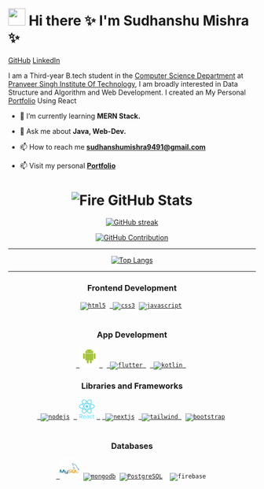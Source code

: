 # <img src="https://raw.githubusercontent.com/MartinHeinz/MartinHeinz/master/wave.gif" width="35" height="35" > Hi there ✨   I'm Sudhanshu Mishra ✨

[GitHub](https://github.com/Sudhanshu9491)
[LinkedIn](https://linkedin.com/in/Sudhanshu9491)

I am a Third-year B.tech student in the <a href='https://www.psit.ac.in/academics/eb/computer-science-and-engineering' target="_blank">Computer Science Department</a> at
 <a href='https://www.psit.ac.in/' target="_blank">Pranveer Singh Institute Of Technology</a>, I am broadly
 interested in Data Structure and Algorithm and Web Development. I created an My Personal<a href="https://sudhanshu9491.vercel.app/" target="_blank" alt="website"> Portfolio</a> Using React
 <br>


- 🌱 I’m currently learning **MERN Stack.**


- 💬 Ask me about **Java, Web-Dev.**

- 📫 How to reach me **sudhanshumishra9491@gmail.com**

- 📫 Visit my personal **[Portfolio](https://sudhanshu9491.vercel.app/)**

<div>
   <div align="center">

# <img src="https://user-images.githubusercontent.com/74038190/216122041-518ac897-8d92-4c6b-9b3f-ca01dcaf38ee.png" alt="Fire" width="40"  onclick="return false;" /> GitHub Stats


<p align="center">
  <a href="https://github.com/Sudhanshu9491">
    <img src="https://github-readme-streak-stats.herokuapp.com/?user=Sudhanshu9491&theme=radical&border=7F3FBF&background=0D1117" alt="GitHub streak"/>
  </a>
</p>

<p align="center">
  <a href="https://github.com/Sudhanshu9491">
    <img src="https://github-profile-summary-cards.vercel.app/api/cards/profile-details?username=Sudhanshu9491&theme=radical" alt="GitHub Contribution"/>
  </a>
</p>

<hr>
</div>

<div align="center">
 
[![Top Langs](https://github-readme-stats.vercel.app/api/top-langs/?username=Sudhanshu9491&langs_count=15&layout=compact&theme=highcontrast&show_icons=true)](https://github.com/Sudhanshu9491/github-readme-stats)

<hr>
</div>

<!-- Skill Set (App Development)  -->
<div align="center">
    <h3><b>Frontend Development</b></h3>
    <code><a href="#" target="_blank"><img src="https://upload.wikimedia.org/wikipedia/commons/thumb/6/61/HTML5_logo_and_wordmark.svg/512px-HTML5_logo_and_wordmark.svg.png" title="HTML5" alt="html5" width="40" height="40"/></a></code>&nbsp;
    <code><a href="#" target="_blank"> <img src="https://upload.wikimedia.org/wikipedia/commons/thumb/6/62/CSS3_logo.svg/800px-CSS3_logo.svg.png" title="CSS3" alt="css3" width="40" height="40"/></a></code>&nbsp;
    <code><a href="#" target="_blank"><img src="https://upload.wikimedia.org/wikipedia/commons/thumb/6/6a/JavaScript-logo.png/800px-JavaScript-logo.png" title="JavaScript" alt="javascript" width="40" height="40"/></a></code>&nbsp;
  
</div>
<br>
<div align="center">
    <h3><b>App Development </b></h3>
    <code><a href="#" target="_blank" rel="noreferrer"> <img src="https://raw.githubusercontent.com/devicons/devicon/master/icons/android/android-original-wordmark.svg" alt="android" width="40" height="40"/> </a></code>&nbsp;
    <code><a href="#" target="_blank" rel="noreferrer"> <img src="https://www.vectorlogo.zone/logos/flutterio/flutterio-icon.svg" alt="flutter" width="40" height="40"/> </a></code>&nbsp;
    <code><a href="#" target="_blank" rel="noreferrer"> <img src="https://www.vectorlogo.zone/logos/kotlinlang/kotlinlang-icon.svg" alt="kotlin" width="40" height="40"/> </a></code>&nbsp;
    <br>
  
<!-- Skill Set (L&F)  -->
<div align="center">
    <h3><b>Libraries and Frameworks</b></h3>
    <code><a href="#" target="_blank"> <img src="https://static-00.iconduck.com/assets.00/node-js-icon-227x256-913nazt0.png" title="NodeJS" alt="nodejs" height="40"/></a></code>&nbsp;
      <code><a href="#" target="_blank" rel="noreferrer"> <img src="https://raw.githubusercontent.com/devicons/devicon/master/icons/react/react-original-wordmark.svg" alt="react" width="40" height="40"/> </a></code>
      <code><a href="#" target="_blank"> <img src="https://appwrite.io/images/platforms/dark/nextjs.svg" title="NextJS" alt="nextjs" height="40"/></a></code>&nbsp;
    <code><a href="#" target="_blank" rel="noreferrer"> <img src="https://www.vectorlogo.zone/logos/tailwindcss/tailwindcss-icon.svg" alt="tailwind" width="40" height="40"/> </a></code>&nbsp;
    <code><a href="#" target="_blank"><img src="https://upload.wikimedia.org/wikipedia/commons/thumb/b/b2/Bootstrap_logo.svg/2560px-Bootstrap_logo.svg.png" title="BootStrap" alt="bootstrap"  height="40"/></a></code>&nbsp;
</div>
<br>

<!-- Skill Set (Database)  -->
<div align="center">
    <h3><b>Databases</b></h3>
    <code><a href="#" target="_blank" rel="noreferrer"> <img src="https://raw.githubusercontent.com/devicons/devicon/master/icons/mysql/mysql-original-wordmark.svg" alt="mysql" width="40" height="40"/></a></code>&nbsp;
    <code><a href="#" target="_blank"><img src="https://www.dbi-services.com/wp-content/uploads/2022/01/Logo-Mongodb-carre.png" title="MongoDB" alt="mongodb"  height="40"/></a></code>&nbsp;
      <code><a href="#" target="_blank"><img src="https://upload.wikimedia.org/wikipedia/commons/2/29/Postgresql_elephant.svg" title="PostgreSQL" alt="PostgreSQL"  height="40"/></a></code>&nbsp;
   <code><a #="#" target="_blank"> <img src="https://cdn4.iconfinder.com/data/icons/google-i-o-2016/512/google_firebase-2-512.png" title="Firebase" alt="firebase" height="40"/></a></code>&nbsp
</div>
<br>
